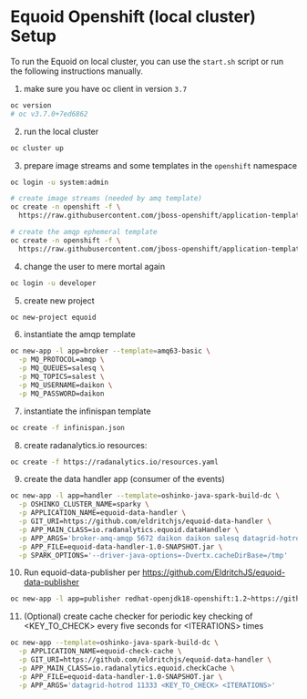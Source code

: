 # Equoid Openshift (local cluster) Setup

To run the Equoid on local cluster, you can use the `start.sh` script or run the following instructions manually.

1. make sure you have oc client in version `3.7`
```bash
oc version
# oc v3.7.0+7ed6862
```
2. run the local cluster
```bash
oc cluster up
```

3. prepare image streams and some templates in the `openshift` namespace
```bash
oc login -u system:admin
```

```bash
# create image streams (needed by amq template)
oc create -n openshift -f \
  https://raw.githubusercontent.com/jboss-openshift/application-templates/master/jboss-image-streams.json
```

```bash
# create the amqp ephemeral template
oc create -n openshift -f \
  https://raw.githubusercontent.com/jboss-openshift/application-templates/master/amq/amq63-basic.json
```

4. change the user to mere mortal again
```bash
oc login -u developer
```

5. create new project
```bash
oc new-project equoid
```

6. instantiate the amqp template
```bash 
oc new-app -l app=broker --template=amq63-basic \
  -p MQ_PROTOCOL=amqp \
  -p MQ_QUEUES=salesq \
  -p MQ_TOPICS=salest \
  -p MQ_USERNAME=daikon \
  -p MQ_PASSWORD=daikon
```

7. instantiate the infinispan template
```bash
oc create -f infinispan.json
```

8. create radanalytics.io resources:
```bash
oc create -f https://radanalytics.io/resources.yaml
```

9. create the data handler app (consumer of the events)
```bash
oc new-app -l app=handler --template=oshinko-java-spark-build-dc \
  -p OSHINKO_CLUSTER_NAME=sparky \
  -p APPLICATION_NAME=equoid-data-handler \
  -p GIT_URI=https://github.com/eldritchjs/equoid-data-handler \
  -p APP_MAIN_CLASS=io.radanalytics.equoid.dataHandler \
  -p APP_ARGS='broker-amq-amqp 5672 daikon daikon salesq datagrid-hotrod 11333 10 6 0.9' \
  -p APP_FILE=equoid-data-handler-1.0-SNAPSHOT.jar \
  -p SPARK_OPTIONS='--driver-java-options=-Dvertx.cacheDirBase=/tmp'
```

10. Run equoid-data-publisher per https://github.com/EldritchJS/equoid-data-publisher
```bash
oc new-app -l app=publisher redhat-openjdk18-openshift:1.2~https://github.com/EldritchJS/equoid-data-publisher
```

11. (Optional) create cache checker for periodic key checking of \<KEY\_TO\_CHECK\> every five seconds for \<ITERATIONS\> times
```bash
oc new-app --template=oshinko-java-spark-build-dc \
  -p APPLICATION_NAME=equoid-check-cache \
  -p GIT_URI=https://github.com/eldritchjs/equoid-data-handler \
  -p APP_MAIN_CLASS=io.radanalytics.equoid.checkCache \
  -p APP_FILE=equoid-data-handler-1.0-SNAPSHOT.jar \
  -p APP_ARGS='datagrid-hotrod 11333 <KEY_TO_CHECK> <ITERATIONS>'
```
